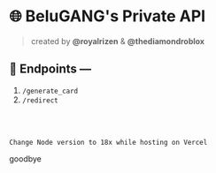 # 🌐 BeluGANG's Private API
> created by **@royalrizen** & **@thediamondroblox**

## 🔗 Endpoints —

1. `/generate_card`
2. `/redirect`

<br>
<br>

```Change Node version to 18x while hosting on Vercel```

goodbye
